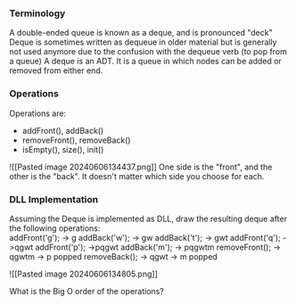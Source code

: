 
### Terminology

A double-ended queue is known as a deque, and is pronounced "deck"  
Deque is sometimes written as dequeue in older material but is generally not used anymore due to the confusion with the dequeue verb (to pop from a queue) A deque is an ADT.
It is a queue in which nodes can be added or removed from either end.  
### Operations
Operations are:  
- addFront(), addBack()  
- removeFront(), removeBack()  
- isEmpty(), size(), init()

![[Pasted image 20240606134437.png]]
One side is the "front", and the other is the "back". It doesn't matter which side you choose for each.

### DLL Implementation

Assuming the Deque is implemented as DLL, draw the resulting deque after the following operations:  
addFront('g');  -> g
addBack('w');  -> gw
addBack('t');   -> gwt
addFront('q');  ->qgwt
addFront('p');  ->pqgwt
addBack('m');  -> pqgwtm
removeFront(); -> qgwtm  -> p popped
removeBack();  -> qgwt -> m popped

![[Pasted image 20240606134805.png]]

What is the Big O order of the operations?  